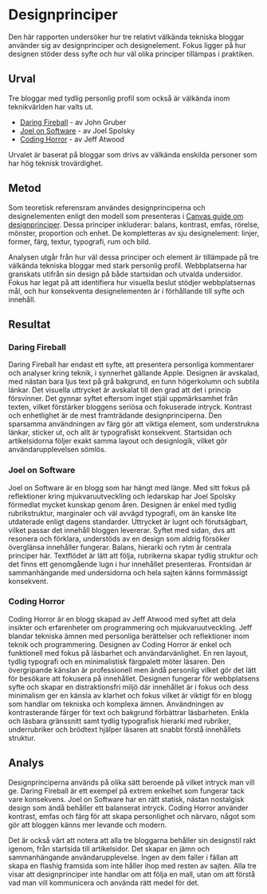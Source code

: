 Designprinciper
=======================

Den här rapporten undersöker hur tre relativt välkända tekniska bloggar använder sig av designprinciper och designelement. Fokus ligger på hur designen stöder dess syfte och hur väl olika principer tillämpas i praktiken.

Urval
-----------------------

Tre bloggar med tydlig personlig profil som också är välkända inom teknikvärlden har valts ut.
- [Daring Fireball](https://daringfireball.net/) - av John Gruber
- [Joel on Software](https://www.joelonsoftware.com/) - av Joel Spolsky
- [Coding Horror](https://blog.codinghorror.com/) - av Jeff Atwood

Urvalet är baserat på bloggar som drivs av välkända enskilda personer som har hög teknisk trovärdighet.

Metod
-----------------------

Som teoretisk referensram användes designprinciperna och designelementen enligt den modell som presenteras i [Canvas guide om designprinciper](https://www.canva.com/learn/design-elements-principles/). Dessa principer inkluderar: balans, kontrast, emfas, rörelse, mönster, proportion och enhet. De kompletteras av sju designelement: linjer, former, färg, textur, typografi, rum och bild.

Analysen utgår från hur väl dessa principer och element är tillämpade på tre välkända tekniska bloggar med stark personlig profil. Webbplatserna har granskats utifrån sin design på både startsidan och utvalda undersidor. Fokus har legat på att identifiera hur visuella beslut stödjer webbplatsernas mål, och hur konsekventa designelementen är i förhållande till syfte och innehåll.

Resultat
-----------------------

### Daring Fireball

Daring Fireball har endast ett syfte, att presentera personliga kommentarer och analyser kring teknik, i synnerhet gällande Apple. Designen är avskalad, med nästan bara ljus text på grå bakgrund, en tunn högerkolumn och subtila länkar. Det visuella uttrycket är avskalat till den grad att det i princip försvinner. Det gynnar syftet eftersom inget stjäl uppmärksamhet från texten, vilket förstärker bloggens seriösa och fokuserade intryck. Kontrast och enhetlighet är de mest framträdande designprinciperna. Den sparsamma användningen av färg gör att viktiga element, som understrukna länkar, sticker ut, och allt är typografiskt konsekvent. Startsidan och artikelsidorna följer exakt samma layout och designlogik, vilket gör användarupplevelsen sömlös.
### Joel on Software

Joel on Software är en blogg som har hängt med länge. Med sitt fokus på reflektioner kring mjukvaruutveckling och ledarskap har Joel Spolsky förmedlat mycket kunskap genom åren. Designen är enkel med tydlig rubrikstruktur, marginaler och väl avvägd typografi, om än kanske lite utdaterade enligt dagens standarder. Uttrycket är lugnt och förutsägbart, vilket passar det innehåll bloggen levererar. Syftet med sidan, dvs att resonera och förklara, understöds av en design som aldrig försöker överglänsa innehåller fungerar. Balans, hierarki och rytm är centrala principer här. Textflödet är lätt att följa, rubrikerna skapar tydlig struktur och det finns ett genomgående lugn i hur innehållet presenteras. Frontsidan är sammanhängande med undersidorna och hela sajten känns formmässigt konsekvent.
### Coding Horror

Coding Horror är en blogg skapad av Jeff Atwood med syftet att dela insikter och erfarenheter om programmering och mjukvaruutveckling. Jeff blandar tekniska ämnen med personliga berättelser och reflektioner inom teknik och programmering. Designen av Coding Horror är enkel och funktionell med fokus på läsbarhet och användarvänlighet. En ren layout, tydlig typografi och en minimalistisk färgpalett möter läsaren. Den övergripande känslan är professionell men ändå personlig vilket gör det lätt för besökare att fokusera på innehållet. Designen fungerar för webbplatsens syfte och skapar en distraktionsfri miljö där innehållet är i fokus och dess minimalism ger en känsla av klarhet och fokus vilket är viktigt för en blogg som handlar om tekniska och komplexa ämnen.  Användningen av kontrasterande färger för text och bakgrund förbättrar läsbarheten. Enkla och läsbara gränssnitt samt tydlig typografisk hierarki med rubriker, underrubriker och brödtext hjälper läsaren att snabbt förstå innehållets struktur.

Analys
-----------------------

Designprinciperna används på olika sätt beroende på vilket intryck man vill ge. Daring Fireball är ett exempel på extrem enkelhet som fungerar tack vare konsekvens. Joel on Software har en rätt statisk, nästan nostalgisk design som ändå behåller ett balanserat intryck. Coding Horror använder kontrast, emfas och färg för att skapa personlighet och närvaro, något som gör att bloggen känns mer levande och modern.

Det är också värt att notera att alla tre bloggarna behåller sin designstil rakt igenom, från startsida till artikelsidor. Det skapar en jämn och sammanhängande användarupplevelse. Ingen av dem faller i fällan att skapa en flashig framsida som inte håller ihop med resten av sajten. Alla tre visar att designprinciper inte handlar om att följa en mall, utan om att förstå vad man vill kommunicera och använda rätt medel för det.
